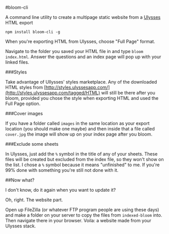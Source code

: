 #bloom-cli

A command line utility to create a multipage static website from a [Ulysses](http://ulyssesapp.com) HTML export

`npm install bloom-cli -g`

When you're exporting HTML from Ulysses, choose "Full Page" format.

Navigate to the folder you saved your HTML file in and type `bloom index.html`. Answer the questions and an index page will pop up with your linked files.

###Styles

Take advantage of Ullysses' styles marketplace. Any of the downloaded HTML styles from [http://styles.ulyssesapp.com/](http://styles.ulyssesapp.com/tagged/HTML) will still be there after you bloom, provided you chose the style when exporting HTML and used the Full Page option.

###Cover images

If you have a folder called `images` in the same location as your export location (you should make one maybe) and then inside that a file called `cover.jpg` the image will show up on your index page after you bloom.

###Exclude some sheets

In Ulysses, just add the `%` symbol in the title of any of your sheets. These files will be created but excluded from the index file, so they won't show on the list. I chose a `%` symbol because it means "unfinished" to me. If you're 99% done with something you're still not done with it.


##Now what?

I don't know, do it again when you want to update it?

Oh, right. The website part.

Open up FileZilla (or whatever FTP program people are using these days) and make a folder on your server to copy the files from `indexed-bloom` into. Then navigate there in your browser. Voila: a website made from your Ulysses stack.
